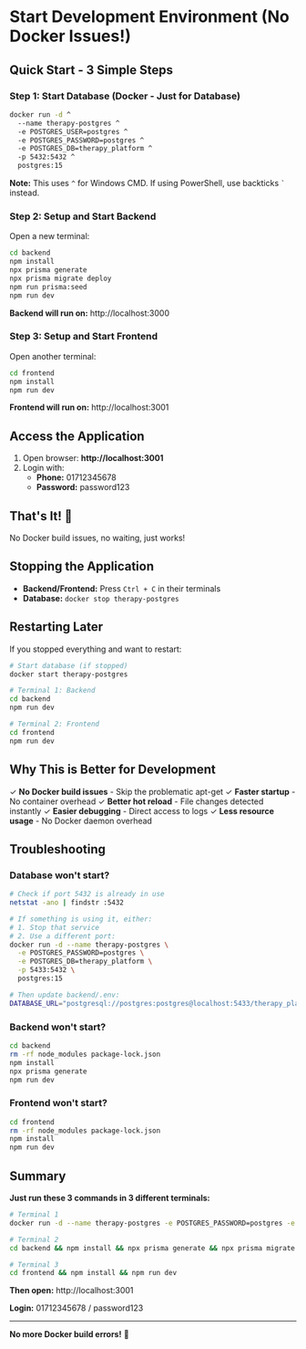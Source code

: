 # Start Development Environment (No Docker Issues!)

## Quick Start - 3 Simple Steps

### Step 1: Start Database (Docker - Just for Database)

```bash
docker run -d ^
  --name therapy-postgres ^
  -e POSTGRES_USER=postgres ^
  -e POSTGRES_PASSWORD=postgres ^
  -e POSTGRES_DB=therapy_platform ^
  -p 5432:5432 ^
  postgres:15
```

**Note:** This uses `^` for Windows CMD. If using PowerShell, use backticks `` ` `` instead.

### Step 2: Setup and Start Backend

Open a new terminal:

```bash
cd backend
npm install
npx prisma generate
npx prisma migrate deploy
npm run prisma:seed
npm run dev
```

**Backend will run on:** http://localhost:3000

### Step 3: Setup and Start Frontend

Open another terminal:

```bash
cd frontend
npm install
npm run dev
```

**Frontend will run on:** http://localhost:3001

## Access the Application

1. Open browser: **http://localhost:3001**
2. Login with:
   - **Phone:** 01712345678
   - **Password:** password123

## That's It! 🎉

No Docker build issues, no waiting, just works!

## Stopping the Application

- **Backend/Frontend:** Press `Ctrl + C` in their terminals
- **Database:** `docker stop therapy-postgres`

## Restarting Later

If you stopped everything and want to restart:

```bash
# Start database (if stopped)
docker start therapy-postgres

# Terminal 1: Backend
cd backend
npm run dev

# Terminal 2: Frontend
cd frontend
npm run dev
```

## Why This is Better for Development

✓ **No Docker build issues** - Skip the problematic apt-get
✓ **Faster startup** - No container overhead
✓ **Better hot reload** - File changes detected instantly
✓ **Easier debugging** - Direct access to logs
✓ **Less resource usage** - No Docker daemon overhead

## Troubleshooting

### Database won't start?

```bash
# Check if port 5432 is already in use
netstat -ano | findstr :5432

# If something is using it, either:
# 1. Stop that service
# 2. Use a different port:
docker run -d --name therapy-postgres \
  -e POSTGRES_PASSWORD=postgres \
  -e POSTGRES_DB=therapy_platform \
  -p 5433:5432 \
  postgres:15

# Then update backend/.env:
DATABASE_URL="postgresql://postgres:postgres@localhost:5433/therapy_platform"
```

### Backend won't start?

```bash
cd backend
rm -rf node_modules package-lock.json
npm install
npx prisma generate
npm run dev
```

### Frontend won't start?

```bash
cd frontend
rm -rf node_modules package-lock.json
npm install
npm run dev
```

## Summary

**Just run these 3 commands in 3 different terminals:**

```bash
# Terminal 1
docker run -d --name therapy-postgres -e POSTGRES_PASSWORD=postgres -e POSTGRES_DB=therapy_platform -p 5432:5432 postgres:15

# Terminal 2
cd backend && npm install && npx prisma generate && npx prisma migrate deploy && npm run prisma:seed && npm run dev

# Terminal 3
cd frontend && npm install && npm run dev
```

**Then open:** http://localhost:3001

**Login:** 01712345678 / password123

---

**No more Docker build errors!** 🚀
